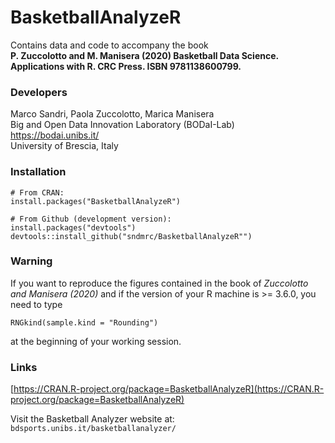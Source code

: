 # BasketballAnalyzeR
Contains data and code to accompany the book  
**P. Zuccolotto and M. Manisera (2020) Basketball Data Science. Applications with R. CRC Press. ISBN 9781138600799.**

### Developers 
Marco Sandri, Paola Zuccolotto, Marica Manisera  
Big and Open Data Innovation Laboratory (BODaI-Lab)  
https://bodai.unibs.it/  
University of Brescia, Italy

### Installation
```
# From CRAN:
install.packages("BasketballAnalyzeR")

# From Github (development version):
install.packages("devtools")
devtools::install_github("sndmrc/BasketballAnalyzeR"")
```

### Warning
If you want to reproduce the figures contained in the book of *Zuccolotto and Manisera (2020)* and if the version of your R machine is >= 3.6.0, you need to type  
```
RNGkind(sample.kind = "Rounding")
```
at the beginning of your working session.

### Links
[https://CRAN.R-project.org/package=BasketballAnalyzeR](https://CRAN.R-project.org/package=BasketballAnalyzeR)

Visit the Basketball Analyzer website at: `bdsports.unibs.it/basketballanalyzer/`

